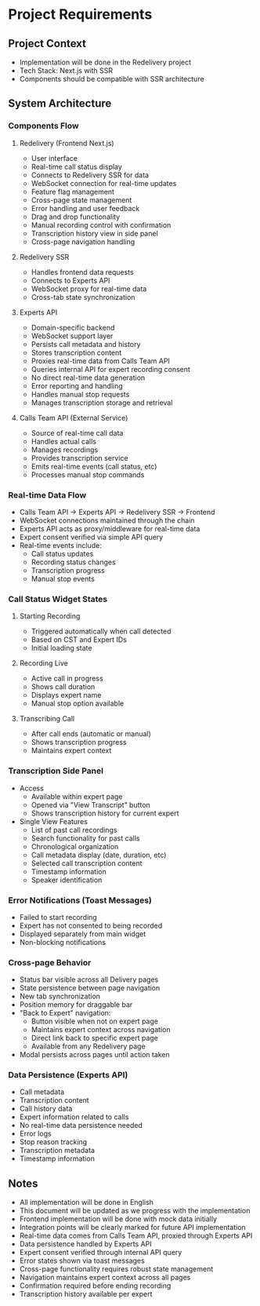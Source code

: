# Project Requirements

## Project Context

- Implementation will be done in the Redelivery project
- Tech Stack: Next.js with SSR
- Components should be compatible with SSR architecture

## System Architecture

### Components Flow

1. Redelivery (Frontend Next.js)

   - User interface
   - Real-time call status display
   - Connects to Redelivery SSR for data
   - WebSocket connection for real-time updates
   - Feature flag management
   - Cross-page state management
   - Error handling and user feedback
   - Drag and drop functionality
   - Manual recording control with confirmation
   - Transcription history view in side panel
   - Cross-page navigation handling

2. Redelivery SSR

   - Handles frontend data requests
   - Connects to Experts API
   - WebSocket proxy for real-time data
   - Cross-tab state synchronization

3. Experts API

   - Domain-specific backend
   - WebSocket support layer
   - Persists call metadata and history
   - Stores transcription content
   - Proxies real-time data from Calls Team API
   - Queries internal API for expert recording consent
   - No direct real-time data generation
   - Error reporting and handling
   - Handles manual stop requests
   - Manages transcription storage and retrieval

4. Calls Team API (External Service)
   - Source of real-time call data
   - Handles actual calls
   - Manages recordings
   - Provides transcription service
   - Emits real-time events (call status, etc)
   - Processes manual stop commands

### Real-time Data Flow

- Calls Team API → Experts API → Redelivery SSR → Frontend
- WebSocket connections maintained through the chain
- Experts API acts as proxy/middleware for real-time data
- Expert consent verified via simple API query
- Real-time events include:
  - Call status updates
  - Recording status changes
  - Transcription progress
  - Manual stop events

### Call Status Widget States

1. Starting Recording

   - Triggered automatically when call detected
   - Based on CST and Expert IDs
   - Initial loading state

2. Recording Live

   - Active call in progress
   - Shows call duration
   - Displays expert name
   - Manual stop option available

3. Transcribing Call
   - After call ends (automatic or manual)
   - Shows transcription progress
   - Maintains expert context

### Transcription Side Panel

- Access
  - Available within expert page
  - Opened via "View Transcript" button
  - Shows transcription history for current expert
- Single View Features
  - List of past call recordings
  - Search functionality for past calls
  - Chronological organization
  - Call metadata display (date, duration, etc)
  - Selected call transcription content
  - Timestamp information
  - Speaker identification

### Error Notifications (Toast Messages)

- Failed to start recording
- Expert has not consented to being recorded
- Displayed separately from main widget
- Non-blocking notifications

### Cross-page Behavior

- Status bar visible across all Delivery pages
- State persistence between page navigation
- New tab synchronization
- Position memory for draggable bar
- "Back to Expert" navigation:
  - Button visible when not on expert page
  - Maintains expert context across navigation
  - Direct link back to specific expert page
  - Available from any Redelivery page
- Modal persists across pages until action taken

### Data Persistence (Experts API)

- Call metadata
- Transcription content
- Call history data
- Expert information related to calls
- No real-time data persistence needed
- Error logs
- Stop reason tracking
- Transcription metadata
- Timestamp information

## Notes

- All implementation will be done in English
- This document will be updated as we progress with the implementation
- Frontend implementation will be done with mock data initially
- Integration points will be clearly marked for future API implementation
- Real-time data comes from Calls Team API, proxied through Experts API
- Data persistence handled by Experts API
- Expert consent verified through internal API query
- Error states shown via toast messages
- Cross-page functionality requires robust state management
- Navigation maintains expert context across all pages
- Confirmation required before ending recording
- Transcription history available per expert
